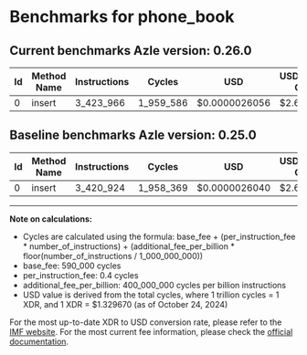 # Benchmarks for phone_book

## Current benchmarks Azle version: 0.26.0

| Id  | Method Name | Instructions | Cycles    | USD           | USD/Million Calls | Change                          |
| --- | ----------- | ------------ | --------- | ------------- | ----------------- | ------------------------------- |
| 0   | insert      | 3_423_966    | 1_959_586 | $0.0000026056 | $2.60             | <font color="red">+3_042</font> |

## Baseline benchmarks Azle version: 0.25.0

| Id  | Method Name | Instructions | Cycles    | USD           | USD/Million Calls |
| --- | ----------- | ------------ | --------- | ------------- | ----------------- |
| 0   | insert      | 3_420_924    | 1_958_369 | $0.0000026040 | $2.60             |

---

**Note on calculations:**

- Cycles are calculated using the formula: base_fee + (per_instruction_fee \* number_of_instructions) + (additional_fee_per_billion \* floor(number_of_instructions / 1_000_000_000))
- base_fee: 590_000 cycles
- per_instruction_fee: 0.4 cycles
- additional_fee_per_billion: 400_000_000 cycles per billion instructions
- USD value is derived from the total cycles, where 1 trillion cycles = 1 XDR, and 1 XDR = $1.329670 (as of October 24, 2024)

For the most up-to-date XDR to USD conversion rate, please refer to the [IMF website](https://www.imf.org/external/np/fin/data/rms_sdrv.aspx).
For the most current fee information, please check the [official documentation](https://internetcomputer.org/docs/current/developer-docs/gas-cost#execution).
